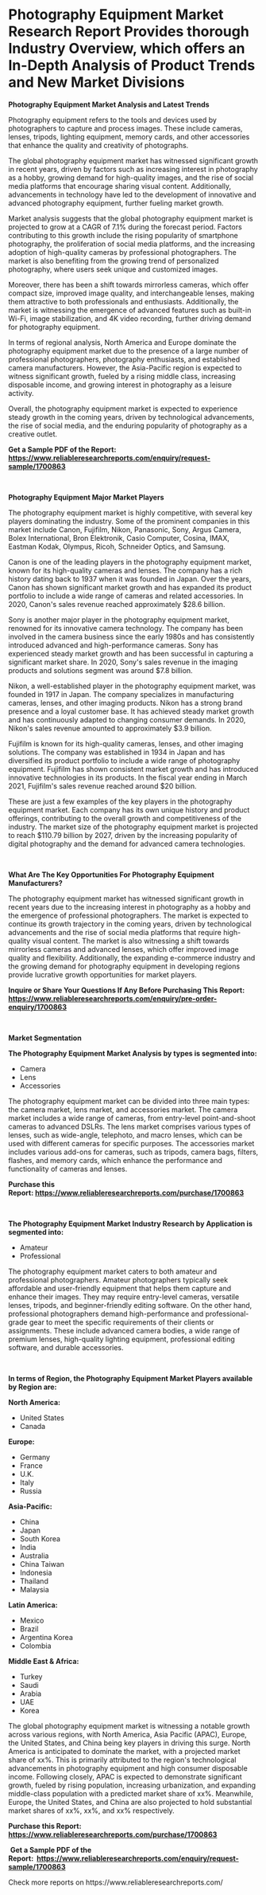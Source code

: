 <p><h1>Photography Equipment Market Research Report Provides thorough Industry Overview, which offers an In-Depth Analysis of Product Trends and New Market Divisions</h1></p><p><strong>Photography Equipment Market Analysis and Latest Trends</strong></p>
<p><p>Photography equipment refers to the tools and devices used by photographers to capture and process images. These include cameras, lenses, tripods, lighting equipment, memory cards, and other accessories that enhance the quality and creativity of photographs.</p><p>The global photography equipment market has witnessed significant growth in recent years, driven by factors such as increasing interest in photography as a hobby, growing demand for high-quality images, and the rise of social media platforms that encourage sharing visual content. Additionally, advancements in technology have led to the development of innovative and advanced photography equipment, further fueling market growth.</p><p>Market analysis suggests that the global photography equipment market is projected to grow at a CAGR of 7.1% during the forecast period. Factors contributing to this growth include the rising popularity of smartphone photography, the proliferation of social media platforms, and the increasing adoption of high-quality cameras by professional photographers. The market is also benefiting from the growing trend of personalized photography, where users seek unique and customized images.</p><p>Moreover, there has been a shift towards mirrorless cameras, which offer compact size, improved image quality, and interchangeable lenses, making them attractive to both professionals and enthusiasts. Additionally, the market is witnessing the emergence of advanced features such as built-in Wi-Fi, image stabilization, and 4K video recording, further driving demand for photography equipment.</p><p>In terms of regional analysis, North America and Europe dominate the photography equipment market due to the presence of a large number of professional photographers, photography enthusiasts, and established camera manufacturers. However, the Asia-Pacific region is expected to witness significant growth, fueled by a rising middle class, increasing disposable income, and growing interest in photography as a leisure activity.</p><p>Overall, the photography equipment market is expected to experience steady growth in the coming years, driven by technological advancements, the rise of social media, and the enduring popularity of photography as a creative outlet.</p></p>
<p><strong>Get a Sample PDF of the Report:&nbsp; <a href="https://www.reliableresearchreports.com/enquiry/request-sample/1700863">https://www.reliableresearchreports.com/enquiry/request-sample/1700863</a></strong></p>
<p>&nbsp;</p>
<p><strong>Photography Equipment Major Market Players</strong></p>
<p><p>The photography equipment market is highly competitive, with several key players dominating the industry. Some of the prominent companies in this market include Canon, Fujifilm, Nikon, Panasonic, Sony, Argus Camera, Bolex International, Bron Elektronik, Casio Computer, Cosina, IMAX, Eastman Kodak, Olympus, Ricoh, Schneider Optics, and Samsung. </p><p>Canon is one of the leading players in the photography equipment market, known for its high-quality cameras and lenses. The company has a rich history dating back to 1937 when it was founded in Japan. Over the years, Canon has shown significant market growth and has expanded its product portfolio to include a wide range of cameras and related accessories. In 2020, Canon's sales revenue reached approximately $28.6 billion.</p><p>Sony is another major player in the photography equipment market, renowned for its innovative camera technology. The company has been involved in the camera business since the early 1980s and has consistently introduced advanced and high-performance cameras. Sony has experienced steady market growth and has been successful in capturing a significant market share. In 2020, Sony's sales revenue in the imaging products and solutions segment was around $7.8 billion.</p><p>Nikon, a well-established player in the photography equipment market, was founded in 1917 in Japan. The company specializes in manufacturing cameras, lenses, and other imaging products. Nikon has a strong brand presence and a loyal customer base. It has achieved steady market growth and has continuously adapted to changing consumer demands. In 2020, Nikon's sales revenue amounted to approximately $3.9 billion.</p><p>Fujifilm is known for its high-quality cameras, lenses, and other imaging solutions. The company was established in 1934 in Japan and has diversified its product portfolio to include a wide range of photography equipment. Fujifilm has shown consistent market growth and has introduced innovative technologies in its products. In the fiscal year ending in March 2021, Fujifilm's sales revenue reached around $20 billion.</p><p>These are just a few examples of the key players in the photography equipment market. Each company has its own unique history and product offerings, contributing to the overall growth and competitiveness of the industry. The market size of the photography equipment market is projected to reach $110.79 billion by 2027, driven by the increasing popularity of digital photography and the demand for advanced camera technologies.</p></p>
<p>&nbsp;</p>
<p><strong>What Are The Key Opportunities For Photography Equipment Manufacturers?</strong></p>
<p><p>The photography equipment market has witnessed significant growth in recent years due to the increasing interest in photography as a hobby and the emergence of professional photographers. The market is expected to continue its growth trajectory in the coming years, driven by technological advancements and the rise of social media platforms that require high-quality visual content. The market is also witnessing a shift towards mirrorless cameras and advanced lenses, which offer improved image quality and flexibility. Additionally, the expanding e-commerce industry and the growing demand for photography equipment in developing regions provide lucrative growth opportunities for market players.</p></p>
<p><strong>Inquire or Share Your Questions If Any Before Purchasing This Report: <a href="https://www.reliableresearchreports.com/enquiry/pre-order-enquiry/1700863">https://www.reliableresearchreports.com/enquiry/pre-order-enquiry/1700863</a></strong></p>
<p>&nbsp;</p>
<p><strong>Market Segmentation</strong></p>
<p><strong>The Photography Equipment Market Analysis by types is segmented into:</strong></p>
<p><ul><li>Camera</li><li>Lens</li><li>Accessories</li></ul></p>
<p><p>The photography equipment market can be divided into three main types: the camera market, lens market, and accessories market. The camera market includes a wide range of cameras, from entry-level point-and-shoot cameras to advanced DSLRs. The lens market comprises various types of lenses, such as wide-angle, telephoto, and macro lenses, which can be used with different cameras for specific purposes. The accessories market includes various add-ons for cameras, such as tripods, camera bags, filters, flashes, and memory cards, which enhance the performance and functionality of cameras and lenses.</p></p>
<p><strong>Purchase this Report:&nbsp;<a href="https://www.reliableresearchreports.com/purchase/1700863">https://www.reliableresearchreports.com/purchase/1700863</a></strong></p>
<p>&nbsp;</p>
<p><strong>The Photography Equipment Market Industry Research by Application is segmented into:</strong></p>
<p><ul><li>Amateur</li><li>Professional</li></ul></p>
<p><p>The photography equipment market caters to both amateur and professional photographers. Amateur photographers typically seek affordable and user-friendly equipment that helps them capture and enhance their images. They may require entry-level cameras, versatile lenses, tripods, and beginner-friendly editing software. On the other hand, professional photographers demand high-performance and professional-grade gear to meet the specific requirements of their clients or assignments. These include advanced camera bodies, a wide range of premium lenses, high-quality lighting equipment, professional editing software, and durable accessories.</p></p>
<p>&nbsp;</p>
<p><strong>In terms of Region, the Photography Equipment Market Players available by Region are:</strong></p>
<p>
    <p> <strong> North America: </strong>
        <ul>
            <li>United States</li>
            <li>Canada</li>
        </ul>
        </p> 
    <p> <strong> Europe: </strong>
        <ul>
            <li>Germany</li>
            <li>France</li>
            <li>U.K.</li>
            <li>Italy</li>
            <li>Russia</li>
        </ul>
        </p> 
    <p> <strong> Asia-Pacific: </strong>
        <ul>
            <li>China</li>
            <li>Japan</li>
            <li>South Korea</li>
            <li>India</li>
            <li>Australia</li>
            <li>China Taiwan</li>
            <li>Indonesia</li>
            <li>Thailand</li>
            <li>Malaysia</li>
        </ul>
        </p> 
    <p> <strong> Latin America: </strong>
        <ul>
            <li>Mexico</li>
            <li>Brazil</li>
            <li>Argentina Korea</li>
            <li>Colombia</li>
        </ul>
        </p> 
    <p> <strong> Middle East & Africa: </strong>
        <ul>
            <li>Turkey</li>
            <li>Saudi</li>
            <li>Arabia</li>
            <li>UAE</li>
            <li>Korea</li>
        </ul>
    </p>
    </p>
<p><p>The global photography equipment market is witnessing a notable growth across various regions, with North America, Asia Pacific (APAC), Europe, the United States, and China being key players in driving this surge. North America is anticipated to dominate the market, with a projected market share of xx%. This is primarily attributed to the region's technological advancements in photography equipment and high consumer disposable income. Following closely, APAC is expected to demonstrate significant growth, fueled by rising population, increasing urbanization, and expanding middle-class population with a predicted market share of xx%. Meanwhile, Europe, the United States, and China are also projected to hold substantial market shares of xx%, xx%, and xx% respectively.</p></p>
<p><strong>Purchase this Report: <a href="https://www.reliableresearchreports.com/purchase/1700863">https://www.reliableresearchreports.com/purchase/1700863</a></strong></p>
<p>&nbsp;<strong>Get a Sample PDF of the Report:&nbsp;&nbsp;<a href="https://www.reliableresearchreports.com/enquiry/request-sample/1700863">https://www.reliableresearchreports.com/enquiry/request-sample/1700863</a></strong></p>
<p><strong></strong></p>
<p>Check more reports on https://www.reliableresearchreports.com/</p>